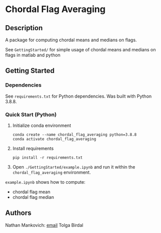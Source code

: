 # Chordal Flag Averaging

## Description

A package for computing chordal means and medians on flags. 

See `GettingStarted/` for simple usage of chordal means and medians on flags in matlab and python

## Getting Started

### Dependencies

See `requirements.txt` for Python dependencies. Was built with Python 3.8.8.

### Quick Start (Python)

1. Initialize conda environment

    ```
    conda create --name chordal_flag_averaging python=3.8.8
    conda activate chordal_flag_averaging
    ```

1. Install requirements

    ```
    pip install -r requirements.txt
    ```

1. Open `./GettingStarted/example.ipynb` and run it within the `chordal_flag_averaging` environment.

`example.ipynb` shows how to compute:

* chordal flag mean
* chordal flag median


## Authors

Nathan Mankovich: [email](mailto:nathan.mankovich@gmail.com)
Tolga Birdal
